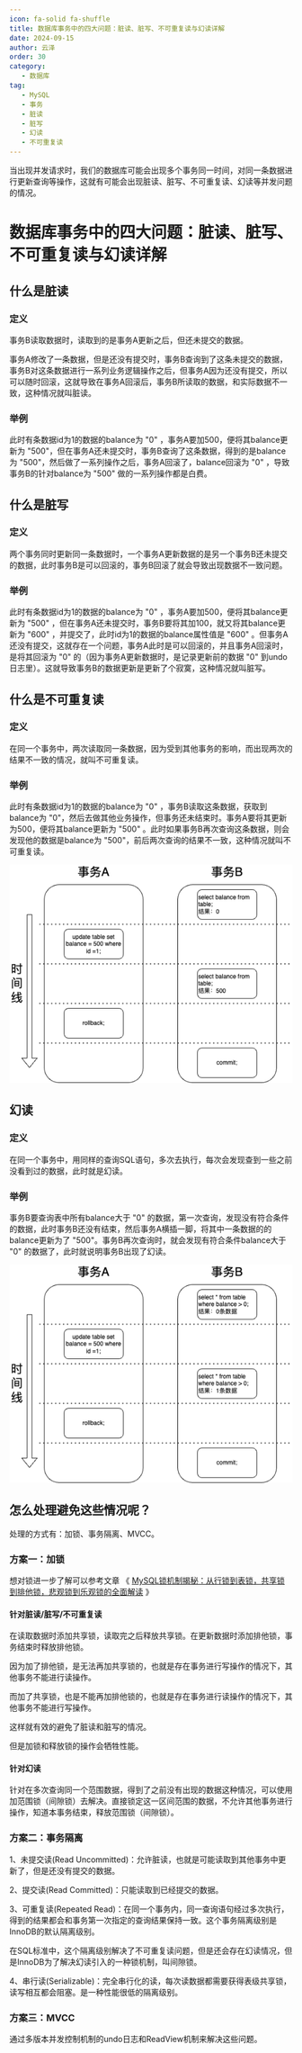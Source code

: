 ```yaml
---
icon: fa-solid fa-shuffle
title: 数据库事务中的四大问题：脏读、脏写、不可重复读与幻读详解
date: 2024-09-15
author: 云泽
order: 30
category:
   - 数据库
tag:
   - MySQL
   - 事务
   - 脏读
   - 脏写
   - 幻读
   - 不可重复读
---
```


当出现并发请求时，我们的数据库可能会出现多个事务同一时间，对同一条数据进行更新查询等操作，这就有可能会出现脏读、脏写、不可重复读、幻读等并发问题的情况。

<!-- more -->

# 数据库事务中的四大问题：脏读、脏写、不可重复读与幻读详解

## 什么是脏读

### 定义

事务B读取数据时，读取到的是事务A更新之后，但还未提交的数据。

事务A修改了一条数据，但是还没有提交时，事务B查询到了这条未提交的数据，事务B对这条数据进行一系列业务逻辑操作之后，但事务A因为还没有提交，所以可以随时回滚，这就导致在事务A回滚后，事务B所读取的数据，和实际数据不一致，这种情况就叫脏读。

### 举例

此时有条数据id为1的数据的balance为 "0" ，事务A要加500，便将其balance更新为 "500"，但在事务A还未提交时，事务B查询了这条数据，得到的是balance为 "500"，然后做了一系列操作之后，事务A回滚了，balance回滚为 "0" ，导致事务B的针对balance为 "500" 做的一系列操作都是白费。



## 什么是脏写

### 定义

两个事务同时更新同一条数据时，一个事务A更新数据的是另一个事务B还未提交的数据，此时事务B是可以回滚的，事务B回滚了就会导致出现数据不一致问题。

### 举例

此时有条数据id为1的数据的balance为 "0" ，事务A要加500，便将其balance更新为 "500" ，但在事务A还未提交时，事务B要将其加100，就又将其balance更新为 "600" ，并提交了，此时id为1的数据的balance属性值是 "600" 。但事务A还没有提交，这就存在一个问题，事务A此时是可以回滚的，并且事务A回滚时，是将其回滚为 "0" 的（因为事务A更新数据时，是记录更新前的数据 "0" 到undo日志里）。这就导致事务B的数据更新是更新了个寂寞，这种情况就叫脏写。



## 什么是不可重复读

### 定义

在同一个事务中，两次读取同一条数据，因为受到其他事务的影响，而出现两次的结果不一致的情况，就叫不可重复读。

### 举例

此时有条数据id为1的数据的balance为 "0" ，事务B读取这条数据，获取到balance为 "0"，然后去做其他业务操作，但事务还未结束时。事务A要将其更新为500，便将其balance更新为 "500" 。此时如果事务B再次查询这条数据，则会发现他的数据是balance为 "500"，前后两次查询的结果不一致，这种情况就叫不可重复读。

![不可重复读](images/不可重复读.png)



## 幻读

### 定义

在同一个事务中，用同样的查询SQL语句，多次去执行，每次会发现查到一些之前没看到过的数据，此时就是幻读。

### 举例

事务B要查询表中所有balance大于 "0" 的数据，第一次查询，发现没有符合条件的数据，此时事务B还没有结束，然后事务A横插一脚，将其中一条数据的的balance更新为了 "500"。事务B再次查询时，就会发现有符合条件balance大于 "0" 的数据了，此时就说明事务B出现了幻读。



![幻读](images/幻读.png)





## 怎么处理避免这些情况呢？

处理的方式有：加锁、事务隔离、MVCC。

### 方案一：加锁

想对锁进一步了解可以参考文章 《  [MySQL锁机制揭秘：从行锁到表锁，共享锁到排他锁，悲观锁到乐观锁的全面解读](MySQL有哪些锁.md)  》

#### 针对脏读/脏写/不可重复读

在读取数据时添加共享锁，读取完之后释放共享锁。在更新数据时添加排他锁，事务结束时释放排他锁。

因为加了排他锁，是无法再加共享锁的，也就是存在事务进行写操作的情况下，其他事务不能进行读操作。

而加了共享锁，也是不能再加排他锁的，也就是存在事务进行读操作的情况下，其他事务不能进行写操作。

这样就有效的避免了脏读和脏写的情况。

但是加锁和释放锁的操作会牺牲性能。

#### 针对幻读

针对在多次查询同一个范围数据，得到了之前没有出现的数据这种情况，可以使用加范围锁（间隙锁）去解决。直接锁定这一区间范围的数据，不允许其他事务进行操作，知道本事务结束，释放范围锁（间隙锁）。



### 方案二：事务隔离

1、未提交读(Read Uncommitted)：允许脏读，也就是可能读取到其他事务中更新了，但是还没有提交的数据。

2、提交读(Read Committed)：只能读取到已经提交的数据。

3、可重复读(Repeated Read)：在同一个事务内，同一查询语句经过多次执行，得到的结果都会和事务第一次指定的查询结果保持一致。这个事务隔离级别是InnoDB的默认隔离级别。

在SQL标准中，这个隔离级别解决了不可重复读问题，但是还会存在幻读情况，但是InnoDB为了解决幻读引入的一种锁机制，叫间隙锁。

4、串行读(Serializable)：完全串行化的读，每次读数据都需要获得表级共享锁，读写相互都会阻塞。是一种性能很低的隔离级别。



### 方案三：MVCC

通过多版本并发控制机制的undo日志和ReadView机制来解决这些问题。

